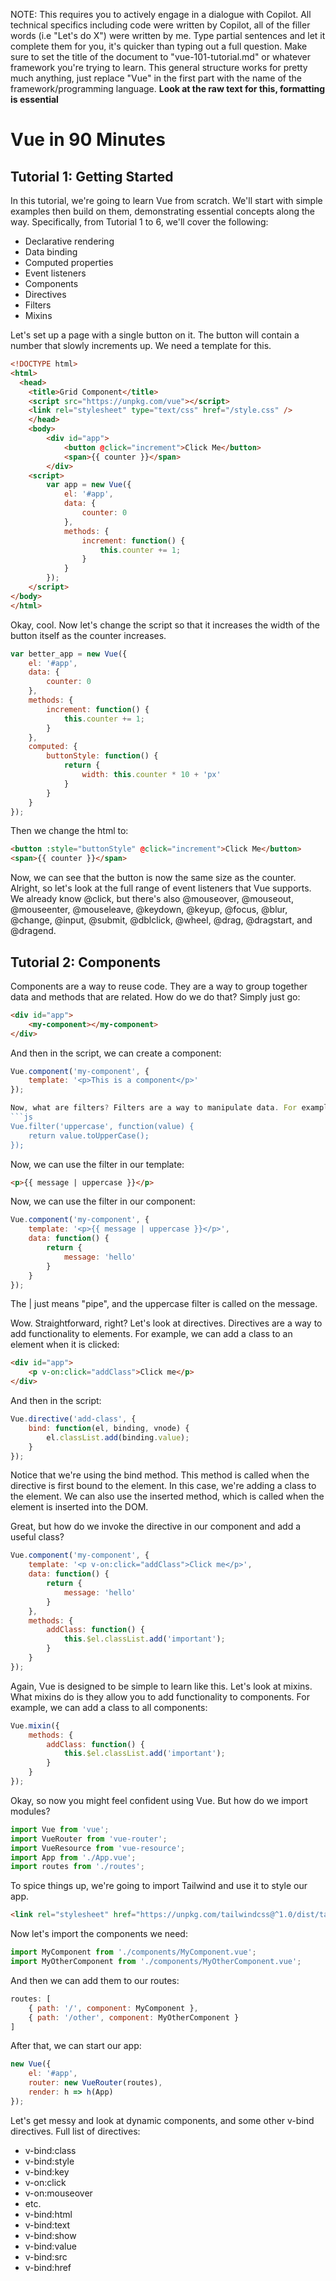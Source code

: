 NOTE: This requires you to actively engage in a dialogue with Copilot. All technical specifics including code were written by Copilot, all of the filler words (i.e "Let's do X") were written by me. Type partial sentences and let it complete them for you, it's quicker than typing out a full question. Make sure to set the title of the document to "vue-101-tutorial.md" or whatever framework you're trying to learn. This general structure works for pretty much anything, just replace "Vue" in the first part with the name of the framework/programming language. **Look at the raw text for this, formatting is essential**
# Vue in 90 Minutes
## Tutorial 1: Getting Started

In this tutorial, we're going to learn Vue from scratch. We'll start with simple examples then build on them, demonstrating essential concepts along the way. Specifically, from Tutorial 1 to 6, we'll cover the following:
* Declarative rendering
* Data binding
* Computed properties
* Event listeners
* Components
* Directives
* Filters
* Mixins

Let's set up a page with a single button on it. The button will contain a number that slowly increments up. We need a template for this.
```html
<!DOCTYPE html>
<html>
  <head>
    <title>Grid Component</title>
    <script src="https://unpkg.com/vue"></script>
    <link rel="stylesheet" type="text/css" href="/style.css" />
    </head>
    <body>
        <div id="app">
            <button @click="increment">Click Me</button>
            <span>{{ counter }}</span>
        </div>
    <script>
        var app = new Vue({
            el: '#app',
            data: {
                counter: 0
            },
            methods: {
                increment: function() {
                    this.counter += 1;
                }
            }
        });
    </script>
</body>
</html>
```
Okay, cool. Now let's change the script so that it increases the width of the button itself as the counter increases.
```js
var better_app = new Vue({
    el: '#app',
    data: {
        counter: 0
    },
    methods: {
        increment: function() {
            this.counter += 1;
        }
    },
    computed: {
        buttonStyle: function() {
            return {
                width: this.counter * 10 + 'px'
            }
        }
    }
});
```
Then we change the html to:
```html
<button :style="buttonStyle" @click="increment">Click Me</button>
<span>{{ counter }}</span>  
```
Now, we can see that the button is now the same size as the counter.
Alright, so let's look at the full range of event listeners that Vue supports. We already know @click, but there's also @mouseover, @mouseout, @mouseenter, @mouseleave, @keydown, @keyup, @focus, @blur, @change, @input, @submit, @dblclick, @wheel, @drag, @dragstart, and @dragend. 

## Tutorial 2: Components
Components are a way to reuse code. They are a way to group together data and methods that are related. How do we do that? Simply just go:
```html
<div id="app">
    <my-component></my-component>
</div>
```
And then in the script, we can create a component:
```js
Vue.component('my-component', {
    template: '<p>This is a component</p>'
});

Now, what are filters? Filters are a way to manipulate data. For example, we can use a filter to make a string uppercase:
```js
Vue.filter('uppercase', function(value) {
    return value.toUpperCase();
});
```
Now, we can use the filter in our template:
```html
<p>{{ message | uppercase }}</p>
```
Now, we can use the filter in our component:
```js
Vue.component('my-component', {
    template: '<p>{{ message | uppercase }}</p>',
    data: function() {
        return {
            message: 'hello'
        }
    }
});
```
The | just means "pipe", and the uppercase filter is called on the message.

Wow. Straightforward, right? Let's look at directives. Directives are a way to add functionality to elements. For example, we can add a class to an element when it is clicked:
```html
<div id="app">
    <p v-on:click="addClass">Click me</p>
</div>
```
And then in the script:
```js
Vue.directive('add-class', {
    bind: function(el, binding, vnode) {
        el.classList.add(binding.value);
    }
});
```
Notice that we're using the bind method. This method is called when the directive is first bound to the element. In this case, we're adding a class to the element. We can also use the inserted method, which is called when the element is inserted into the DOM.

Great, but how do we invoke the directive in our component and add a useful class?
```js
Vue.component('my-component', {
    template: '<p v-on:click="addClass">Click me</p>',
    data: function() {
        return {
            message: 'hello'
        }
    },
    methods: {
        addClass: function() {
            this.$el.classList.add('important');
        }
    }
});
```

Again, Vue is designed to be simple to learn like this. Let's look at mixins. What mixins do is they allow you to add functionality to components. For example, we can add a class to all components:
```js
Vue.mixin({
    methods: {
        addClass: function() {
            this.$el.classList.add('important');
        }
    }
});
```

Okay, so now you might feel confident using Vue. But how do we import modules?
```js
import Vue from 'vue';
import VueRouter from 'vue-router';
import VueResource from 'vue-resource';
import App from './App.vue';
import routes from './routes';
```
 To spice things up, we're going to import Tailwind and use it to style our app.
```html
<link rel="stylesheet" href="https://unpkg.com/tailwindcss@^1.0/dist/tailwind.min.css">
```
Now let's import the components we need:
```js
import MyComponent from './components/MyComponent.vue';
import MyOtherComponent from './components/MyOtherComponent.vue';
```
And then we can add them to our routes:
```js
routes: [
    { path: '/', component: MyComponent },
    { path: '/other', component: MyOtherComponent }
]
```
After that, we can start our app:
```js
new Vue({
    el: '#app',
    router: new VueRouter(routes),
    render: h => h(App)
});
```
Let's get messy and look at dynamic components, and some other v-bind directives. Full list of directives:
* v-bind:class
* v-bind:style
* v-bind:key
* v-on:click
* v-on:mouseover
* etc.
* v-bind:html
* v-bind:text
* v-bind:show
* v-bind:value
* v-bind:src
* v-bind:href

